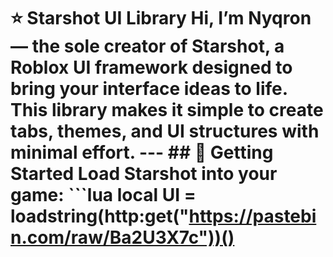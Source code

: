 # ⭐ Starshot UI Library  Hi, I’m **Nyqron** — the sole creator of **Starshot**, a Roblox UI framework designed to bring your interface ideas to life.    This library makes it simple to create tabs, themes, and UI structures with minimal effort.  ---  ## 🚀 Getting Started  Load Starshot into your game:  ```lua local UI = loadstring(http:get("https://pastebin.com/raw/Ba2U3X7c"))()
